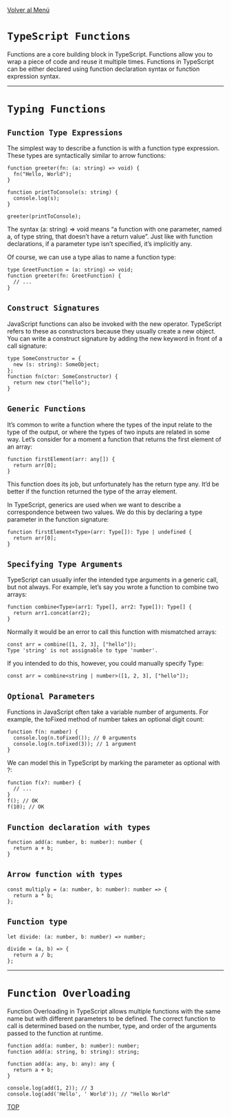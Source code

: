 [Volver al Menú](../root.md)

# `TypeScript Functions`

Functions are a core building block in TypeScript. Functions allow you to wrap a piece of code and reuse it multiple times. Functions in TypeScript can be either declared using function declaration syntax or function expression syntax.

---

# `Typing Functions`

## `Function Type Expressions`

The simplest way to describe a function is with a function type expression. These types are syntactically similar to arrow functions:

```
function greeter(fn: (a: string) => void) {
  fn("Hello, World");
}
 
function printToConsole(s: string) {
  console.log(s);
}
 
greeter(printToConsole);
```

The syntax (a: string) => void means “a function with one parameter, named a, of type string, that doesn’t have a return value”. Just like with function declarations, if a parameter type isn’t specified, it’s implicitly any.

Of course, we can use a type alias to name a function type:

```
type GreetFunction = (a: string) => void;
function greeter(fn: GreetFunction) {
  // ...
}
```

## `Construct Signatures`

JavaScript functions can also be invoked with the new operator. TypeScript refers to these as constructors because they usually create a new object. You can write a construct signature by adding the new keyword in front of a call signature:

```
type SomeConstructor = {
  new (s: string): SomeObject;
};
function fn(ctor: SomeConstructor) {
  return new ctor("hello");
}
```

## `Generic Functions`

It’s common to write a function where the types of the input relate to the type of the output, or where the types of two inputs are related in some way. Let’s consider for a moment a function that returns the first element of an array:

```
function firstElement(arr: any[]) {
  return arr[0];
}
```

This function does its job, but unfortunately has the return type any. It’d be better if the function returned the type of the array element.

In TypeScript, generics are used when we want to describe a correspondence between two values. We do this by declaring a type parameter in the function signature:

```
function firstElement<Type>(arr: Type[]): Type | undefined {
  return arr[0];
}
```

## `Specifying Type Arguments`

TypeScript can usually infer the intended type arguments in a generic call, but not always. For example, let’s say you wrote a function to combine two arrays:

```
function combine<Type>(arr1: Type[], arr2: Type[]): Type[] {
  return arr1.concat(arr2);
}
```

Normally it would be an error to call this function with mismatched arrays:

```
const arr = combine([1, 2, 3], ["hello"]);
Type 'string' is not assignable to type 'number'.
```

If you intended to do this, however, you could manually specify Type:

```
const arr = combine<string | number>([1, 2, 3], ["hello"]);
```

## `Optional Parameters`

Functions in JavaScript often take a variable number of arguments. For example, the toFixed method of number takes an optional digit count:

```
function f(n: number) {
  console.log(n.toFixed()); // 0 arguments
  console.log(n.toFixed(3)); // 1 argument
}
```

We can model this in TypeScript by marking the parameter as optional with ?:

```
function f(x?: number) {
  // ...
}
f(); // OK
f(10); // OK
```

## `Function declaration with types`

```
function add(a: number, b: number): number {
  return a + b;
}
```

## `Arrow function with types`

```
const multiply = (a: number, b: number): number => {
  return a * b;
};
```

## `Function type`

```
let divide: (a: number, b: number) => number;

divide = (a, b) => {
  return a / b;
};
```

---

# `Function Overloading`

Function Overloading in TypeScript allows multiple functions with the same name but with different parameters to be defined. The correct function to call is determined based on the number, type, and order of the arguments passed to the function at runtime.

```
function add(a: number, b: number): number;
function add(a: string, b: string): string;

function add(a: any, b: any): any {
  return a + b;
}

console.log(add(1, 2)); // 3
console.log(add('Hello', ' World')); // "Hello World"
```


[TOP](#typescript-functions)